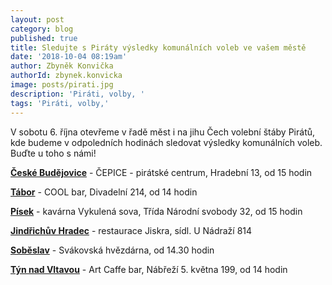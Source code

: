 ```yaml
---
layout: post
category: blog
published: true
title: Sledujte s Piráty výsledky komunálních voleb ve vašem městě
date: '2018-10-04 08:19am'
author: Zbyněk Konvička
authorId: zbynek.konvicka
image: posts/pirati.jpg
description: 'Piráti, volby, '
tags: 'Piráti, volby,'
---
```

V sobotu 6. října otevřeme v řadě měst i na jihu Čech volební štáby Pirátů, kde budeme v odpoledních hodinách sledovat výsledky komunálních voleb. Buďte u toho s námi!

[**České Budějovice**](https://www.facebook.com/events/174869523435329/) - ČEPICE - pirátské centrum, Hradební 13, od 15 hodin

[**Tábor**](https://www.facebook.com/events/317285442193195/) - COOL bar, Divadelní 214, od 14 hodin

[**Písek**](https://www.facebook.com/events/810218946000669/) - kavárna Vykulená sova, Třída Národní svobody 32, od 15 hodin

[**Jindřichův Hradec**](https://www.facebook.com/events/1183761195097302/) - restaurace Jiskra, sídl. U Nádraží 814

[**Soběslav**](https://www.facebook.com/events/333797540700986/) - Svákovská hvězdárna, od 14.30 hodin

[**Týn nad Vltavou**](https://www.facebook.com/events/241533956481190/) - Art Caffe bar, Nábřeží 5. května 199, od 14 hodin
